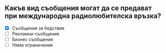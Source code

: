 ## Какъв вид съобщения могат да се предават при международна радиолюбителска връзка?

<!-- Верният отговор е отбелязан с [X] -->

- [X] Съобщения за бедствия
- [ ] Рекламни съобщения
- [ ] Бизнес съобщения
- [ ] Няма ограничения
